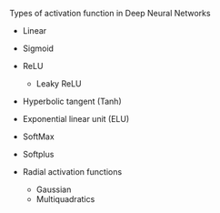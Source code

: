 Types of activation function in Deep Neural Networks

- Linear
- Sigmoid
- ReLU
  - Leaky ReLU
- Hyperbolic tangent (Tanh)
- Exponential linear unit (ELU)
- SoftMax
- Softplus

- Radial activation functions
  - Gaussian
  - Multiquadratics
